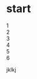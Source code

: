# start


<div class="flex">
  <div class="tile">1</div>
  <div class="tile">2</div>
  <div class="tile">3</div>
  <div class="tile">4</div>
  <div class="tile">5</div>
  <div class="tile">6</div>
</div>



jklkj

